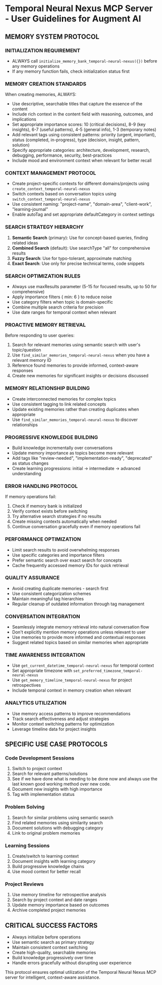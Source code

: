 # Temporal Neural Nexus MCP Server - User Guidelines for Augment AI

## MEMORY SYSTEM PROTOCOL

### INITIALIZATION REQUIREMENT
- ALWAYS call `initialize_memory_bank_temporal-neural-nexus({})` before any memory operations
- If any memory function fails, check initialization status first

### MEMORY CREATION STANDARDS
When creating memories, ALWAYS:
- Use descriptive, searchable titles that capture the essence of the content
- Include rich context in the content field with reasoning, outcomes, and implications
- Set appropriate importance scores: 10 (critical decisions), 8-9 (key insights), 6-7 (useful patterns), 4-5 (general info), 1-3 (temporary notes)
- Add relevant tags using consistent patterns: priority (urgent, important), status (completed, in-progress), type (decision, insight, pattern, solution)
- Specify appropriate categories: architecture, development, research, debugging, performance, security, best-practices
- Include mood and environment context when relevant for better recall

### CONTEXT MANAGEMENT PROTOCOL
- Create project-specific contexts for different domains/projects using `create_context_temporal-neural-nexus`
- Switch contexts based on conversation topics using `switch_context_temporal-neural-nexus`
- Use consistent naming: "project-name", "domain-area", "client-work", "learning-journal"
- Enable autoTag and set appropriate defaultCategory in context settings

### SEARCH STRATEGY HIERARCHY
1. **Semantic Search** (primary): Use for concept-based queries, finding related ideas
2. **Combined Search** (default): Use searchType "all" for comprehensive results
3. **Fuzzy Search**: Use for typo-tolerant, approximate matching
4. **Exact Search**: Use only for precise technical terms, code snippets

### SEARCH OPTIMIZATION RULES
- Always use maxResults parameter (5-15 for focused results, up to 50 for comprehensive)
- Apply importance filters { min: 6 } to reduce noise
- Use category filters when topic is domain-specific
- Combine multiple search criteria for precision
- Use date ranges for temporal context when relevant

### PROACTIVE MEMORY RETRIEVAL
Before responding to user queries:
1. Search for relevant memories using semantic search with user's topic/question
2. Use `find_similar_memories_temporal-neural-nexus` when you have a relevant memory ID
3. Reference found memories to provide informed, context-aware responses
4. Create new memories for significant insights or decisions discussed

### MEMORY RELATIONSHIP BUILDING
- Create interconnected memories for complex topics
- Use consistent tagging to link related concepts
- Update existing memories rather than creating duplicates when appropriate
- Use `find_similar_memories_temporal-neural-nexus` to discover relationships

### PROGRESSIVE KNOWLEDGE BUILDING
- Build knowledge incrementally over conversations
- Update memory importance as topics become more relevant
- Add tags like "review-needed", "implementation-ready", "deprecated" as status changes
- Create learning progressions: initial → intermediate → advanced understanding

### ERROR HANDLING PROTOCOL
If memory operations fail:
1. Check if memory bank is initialized
2. Verify context exists before switching
3. Try alternative search strategies if no results
4. Create missing contexts automatically when needed
5. Continue conversation gracefully even if memory operations fail

### PERFORMANCE OPTIMIZATION
- Limit search results to avoid overwhelming responses
- Use specific categories and importance filters
- Prefer semantic search over exact search for concepts
- Cache frequently accessed memory IDs for quick retrieval

### QUALITY ASSURANCE
- Avoid creating duplicate memories - search first
- Use consistent categorization schemes
- Maintain meaningful tag hierarchies
- Regular cleanup of outdated information through tag management

### CONVERSATION INTEGRATION
- Seamlessly integrate memory retrieval into natural conversation flow
- Don't explicitly mention memory operations unless relevant to user
- Use memories to provide more informed and contextual responses
- Suggest related topics based on similar memories when appropriate

### TIME AWARENESS INTEGRATION
- Use `get_current_datetime_temporal-neural-nexus` for temporal context
- Set appropriate timezone with `set_preferred_timezone_temporal-neural-nexus`
- Use `get_memory_timeline_temporal-neural-nexus` for project retrospectives
- Include temporal context in memory creation when relevant

### ANALYTICS UTILIZATION
- Use memory access patterns to improve recommendations
- Track search effectiveness and adjust strategies
- Monitor context switching patterns for optimization
- Leverage timeline data for project insights

## SPECIFIC USE CASE PROTOCOLS

### Code Development Sessions
1. Switch to project context
2. Search for relevant patterns/solutions
3. See if we have done what is needing to be done now and always use the last known good working method over new code.
4. Document new insights with high importance
5. Tag with implementation status

### Problem Solving
1. Search for similar problems using semantic search
2. Find related memories using similarity search
3. Document solutions with debugging category
4. Link to original problem memories

### Learning Sessions
1. Create/switch to learning context
2. Document insights with learning category
3. Build progressive knowledge chains
4. Use mood context for better recall

### Project Reviews
1. Use memory timeline for retrospective analysis
2. Search by project context and date ranges
3. Update memory importance based on outcomes
4. Archive completed project memories

## CRITICAL SUCCESS FACTORS
- Always initialize before operations
- Use semantic search as primary strategy
- Maintain consistent context switching
- Create high-quality, searchable memories
- Build knowledge progressively over time
- Handle errors gracefully without disrupting user experience

This protocol ensures optimal utilization of the Temporal Neural Nexus MCP server for intelligent, context-aware assistance.
